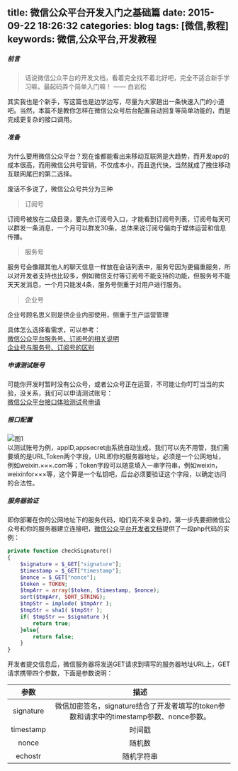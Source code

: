 title: 微信公众平台开发入门之基础篇
date: 2015-09-22 18:26:32
categories: blog
tags: [微信,教程]
keywords: 微信,公众平台,开发教程
---
##### 前言
> 话说微信公众平台的开发文档，看着完全找不着北好吧，完全不适合新手学习嘛，最起码弄个简单入门嘛！ —— 白岩松

其实我也是个新手，写这篇也是边学边写，尽量为大家趟出一条快速入门的小道吧。当然，本篇不是教你怎样在微信公众号后台配置自动回复等简单功能的，而是完成更复杂的接口调用。
##### 准备
为什么要用微信公众平台？现在谁都能看出来移动互联网是大趋势，而开发app的成本很高，而用微信公共号营销，不仅成本小，而且迭代快，当然就成了拽住移动互联网尾巴的第二选择。

废话不多说了，微信公众号共分为三种
> 订阅号

订阅号被放在二级目录，要先点订阅号入口，才能看到订阅号列表，订阅号每天可以群发一条消息，一个月可以群发30条，总体来说订阅号偏向于媒体运营和信息传播。
> 服务号

服务号会像跟其他人的聊天信息一样放在会话列表中，服务号因为更偏重服务，所以对开发者支持也比较多，例如微信支付等订阅号不能支持的功能，但服务号不能天天发消息，一个月只能发4条，服务号侧重于对用户进行服务。
> 企业号

企业号顾名思义则是供企业内部使用，侧重于生产运营管理
<!--more-->
具体怎么选择看需求，可以参考：  
[微信公众平台服务号、订阅号的相关说明](http://kf.qq.com/faq/120911VrYVrA130805byM32u.html)  
[企业号与服务号、订阅号的区别](http://kf.qq.com/faq/140806zARbmm140826M36RJF.html)
##### 申请测试账号
可能你开发时暂时没有公众号，或者公众号正在运营，不可能让你叮叮当当的实验，没关系，我们可以申请测试账号：  
[微信公众平台接口体验测试号申请](http://mp.weixin.qq.com/debug/cgi-bin/sandbox?t=sandbox/login)
#####  接口配置
![图1](http://7xlm9s.com1.z0.glb.clouddn.com/weixin/weixin-dev-primary-1-01.png)  
以测试账号为例，appID,appsecret由系统自动生成，我们可以先不用管，我们需要填的是URL,Token两个字段，URL即你的服务器地址，必须是一个公网地址，例如weixin.×××.com等；Token字段可以随意填入一串字符串，例如weixin，weixinfor×××等，这个算是一个私钥吧，后台必须要验证这个字段，以确定访问的合法性。
##### 服务器验证
即你部署在你的公网地址下的服务代码，咱们先不来复杂的，第一步先要把微信公众号和你的服务器建立连接吧，[微信公众平台开发者文档](http://mp.weixin.qq.com/wiki/17/2d4265491f12608cd170a95559800f2d.html)提供了一段php代码的实例：

```php
private function checkSignature()
{
	$signature = $_GET["signature"];
	$timestamp = $_GET["timestamp"];
	$nonce = $_GET["nonce"];	  		
	$token = TOKEN;
	$tmpArr = array($token, $timestamp, $nonce);
	sort($tmpArr, SORT_STRING);
	$tmpStr = implode( $tmpArr );
	$tmpStr = sha1( $tmpStr );	
	if( $tmpStr == $signature ){
		return true;
	}else{
		return false;
	}
}
```
开发者提交信息后，微信服务器将发送GET请求到填写的服务器地址URL上，GET请求携带四个参数，下面是参数说明：  

参数      |描述     
:-------:|:------:
signature | 微信加密签名，signature结合了开发者填写的token参数和请求中的timestamp参数、nonce参数。
timestamp | 时间戳
nonce	   | 随机数
echostr	| 随机字符串